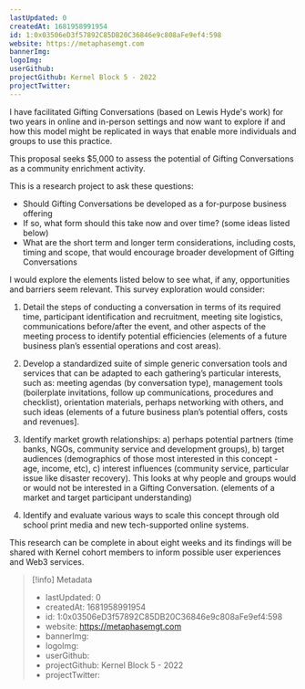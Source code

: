 ```yaml
---
lastUpdated: 0
createdAt: 1681958991954
id: 1:0x03506eD3f57892C85DB20C36846e9c808aFe9ef4:598
website: https://metaphasemgt.com
bannerImg:
logoImg:
userGithub:
projectGithub: Kernel Block 5 - 2022
projectTwitter:
---
```


I have facilitated Gifting Conversations (based on Lewis Hyde's work) for two years in online and in-person settings and now want to explore if and how this model might be replicated in ways that enable more individuals and groups to use this practice. 

This proposal seeks $5,000 to assess the potential of Gifting Conversations as a community enrichment activity. 

This is a research project to ask these questions: 
* Should Gifting Conversations be developed as a for-purpose business offering
* If so, what form should this take now and over time? (some ideas listed below)
* What are the short term and longer term considerations, including costs, timing and scope, that would encourage broader development of Gifting Conversations 

I would explore the elements listed below to see what, if any, opportunities and barriers seem relevant. This survey exploration would consider:

1. Detail the steps of conducting a conversation in terms of its required time, participant identification and recruitment, meeting site logistics, communications before/after the event, and other aspects of the meeting process  to identify potential efficiencies (elements of a future business plan’s essential operations and cost areas).  

2. Develop a standardized suite of simple generic conversation tools and services that can be adapted to each gathering’s particular interests, such as: meeting agendas (by conversation type), management tools (boilerplate invitations, follow up communications, procedures and checklist), orientation materials, perhaps networking with others, and such ideas (elements of a future business plan’s potential offers, costs and revenues].

3. Identify market growth relationships: a) perhaps potential partners (time banks, NGOs, community service and development groups), b) target audiences (demographics of those most interested in this concept - age, income, etc), c) interest influences (community service, particular issue like disaster recovery). This looks at why people and groups would or would not be interested in a Gifting Conversation. (elements of a market and target participant understanding)

4. Identify and evaluate various ways to scale this concept through old school print media and new tech-supported online systems. 

This research can be complete in about eight weeks and its findings will be shared with Kernel cohort members to inform possible user experiences and Web3 services.

> [!info] Metadata
> * lastUpdated: 0
> * createdAt: 1681958991954
> * id: 1:0x03506eD3f57892C85DB20C36846e9c808aFe9ef4:598
> * website: https://metaphasemgt.com
> * bannerImg: 
> * logoImg: 
> * userGithub: 
> * projectGithub: Kernel Block 5 - 2022
> * projectTwitter: 